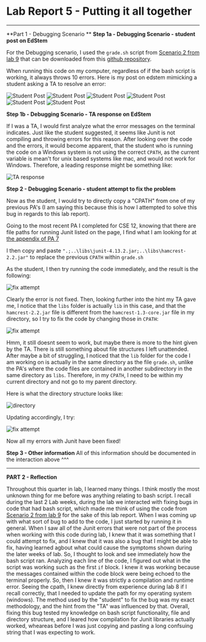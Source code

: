 # Lab Report 5 - Putting it all together
***
**Part 1 - Debugging Scenario **
**Step 1a - Debugging Scenario - student post on EdStem**

For the Debugging scenario, I used the `grade.sh` script from [Scenario 2 from lab 9](https://ucsd-cse15l-s23.github.io/week/week9/#scenario-2) that can be downloaded from this [github repository](https://github.com/ucsd-cse15l-f22/list-examples-grader/blob/main/grade.sh).

When running this code on my computer, regardless of if the bash script is working, it always throws 10 errors. Here is my post on edstem mimicking a student asking a TA to resolve an error:

![Student Post](edstem1.JPG)
![Student Post](edstem2.JPG)
![Student Post](edstem3.JPG)
![Student Post](edstem4.JPG)
![Student Post](edstem5.JPG)
![Student Post](edstem6.JPG)

**Step 1b - Debugging Scenario - TA response on EdStem**

If I was a TA, I would first analyze what the error messages on the terminal indicates. Just like the student suggested, it seems like Junit is not compiling and throwing errors for this reason. After looking over the code and the errors, it would become apparent, that the student who is running the code on a Windows system is not using the correct `CPATH`, as the current variable is mean't for unix based systems like mac, and would not work for Windows. Therefore, a leading response might be something like:

![TA response](edstemTA.JPG)


**Step 2 - Debugging Scenario - student attempt to fix the problem**

Now as the student, I would try to directly copy a "CPATH" from one of my previous PA's (I am saying this because this is how I attempted to solve this bug in regards to this lab report). 

Going to the most recent PA I completed for CSE 12, knowing that there are file paths for running Junit listed on the page, I find what I am looking for at [the appendix of PA 7](https://github.com/CaoAssignments/cse12-sp23-pa7-Heaps-and-Priority-Queue-starter#appendix)

I then copy and paste `".;..\libs\junit-4.13.2.jar;..\libs\hamcrest-2.2.jar"` to replace the previous `CPATH` within `grade.sh`

As the student, I then try running the code immediately, and the result is the following:

![fix attempt](fixattempt1.JPG)

Clearly the error is not fixed. Then, looking further into the hint my TA gave me, I notice that the `libs` folder is actually `lib` in this case, and that the `hamcrest-2.2.jar` file is different from the `hamcrest-1.3-core.jar` file in my directory, so I try to fix the code by changing those in `CPATH`:

![fix attempt](fixattempt2correct.JPG)

Hmm, it still doesnt seem to work, but maybe there is more to the hint given by the TA. There is still something about file structures I left unattended. After maybe a bit of struggling, I noticed that the `lib` folder for the code I am working on is actually in the same directory as the file `grade.sh`, unlike the PA's where the code files are contained in another subdirectory in the same directory as `libs`. Therefore, in my `CPATH`, I need to be within my current directory and not go to my parent directory. 

Here is what the directory structure looks like:

![directory](cpath.JPG)

Updating accordingly, I try:

![fix attempt](fixattempt3.JPG)

Now all my errors with Junit have been fixed!


**Step 3 - Other information**
All of this information should be documented in the interaction above ^^^

***
**PART 2 - Reflection**

Throughout this quarter in lab, I learned many things. I think mostly the most unknown thing for me before was anything relating to bash script. I recall during the last 2 Lab weeks, during the lab we interacted with fixing bugs in code that had bash script, which made me think of using the code from [Scenario 2 from lab 9](https://ucsd-cse15l-s23.github.io/week/week9/#scenario-2) for the sake of this lab report. When I was coming up with what sort of bug to add to the code, I just started by running it in general. When I saw all of the Junit errors that were not part of the process when working with this code during lab, I knew that it was something that I could attempt to fix, and I knew that it was also a bug that I might be able to fix, having learned agbout what could cause the symptoms shown during the later weeks of lab. So, I thought to look and see immediately how the bash script ran. Analyzing each line of the code, I figured out what in the script was working such as the first `if` block. I knew it was working because the messages contained within the code block were being echoed to the terminal properly. So, then I knew it was strictly a compilation and runtime error. Seeing the cpath, I knew directly from experience during lab 8 if I recall correctly, that I needed to update the path for my operating system (windows). The method used by the "student" to fix the bug was my exact methodology, and the hint from the "TA" was influenced by that. Overall, fixing this bug tested my knowledge on bash script functionality, file and directory structure, and I leared how compilation for Junit libraries actually worked, wheareas before I was just copying and pasting a long confsuing string that I was expecting to work.
